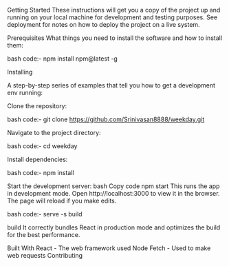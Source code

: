 Getting Started These instructions will get you a copy of the project up and running on your local machine for development and testing purposes. See deployment for notes on how to deploy the project on a live system.

Prerequisites What things you need to install the software and how to install them:

bash code:-
npm install npm@latest -g 

Installing 

A step-by-step series of examples that tell you how to get a development env running:

Clone the repository: 

bash code:-
git clone https://github.com/Srinivasan8888/weekday.git
 
Navigate to the project directory: 
  
bash code:-
cd weekday 
  
Install dependencies: 

bash code:-
npm install 

Start the development server: bash Copy code npm start This runs the app in development mode. 
Open http://localhost:3000 to view it in the browser. The page will reload if you make edits.


bash code:-
serve -s build
 
build It correctly bundles React in production mode and optimizes the build for the best performance.

Built With React - The web framework used 
Node Fetch - Used to make web requests Contributing
